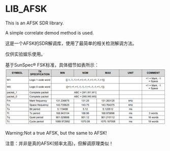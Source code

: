 # LIB_AFSK
 This is an AFSK SDR library.
 
 A simple correlate demod method is used.
 
 这是一个AFSK的SDR解调库，使用了最简单的相关检测解调方法。
 
 仅供实验娱乐使用。
 
 基于SunSpec® FSK标准，具体细节如表所示：
 ![SunSpec® FSK Specifications](https://github.com/zhaohengbo/LIB_AFSK/blob/master/screenshot/1.PNG)
 
 Warning:Not a true AFSK, but the same to AFSK!
 
 注意：并非是真的AFSK(频率太高)，但解调原理类似！